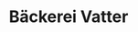 ---
title: "Bäckerei Vatter"
url: /neustadt-am-ruebenberge/baeckerei-vatter-rudolf-diesel-ring/
shop: Bäckerei
---